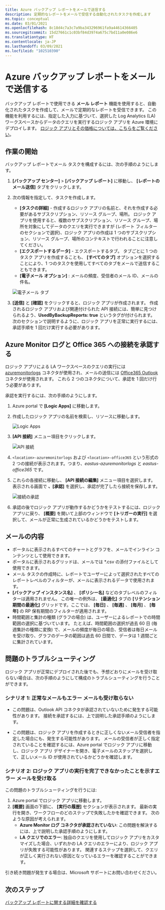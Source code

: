```yaml
---
title: Azure バックアップ レポートをメールで送信する
description: 定期的なレポートをメールで受信する自動化されたタスクを作成します
ms.topic: conceptual
ms.date: 03/01/2021
ms.openlocfilehash: 8c18d4c7a3c7a9ba343296961fa9a44614366405
ms.sourcegitcommit: 15d27661c1c03bf84d3974a675c7bd11a0e086e6
ms.translationtype: HT
ms.contentlocale: ja-JP
ms.lasthandoff: 03/09/2021
ms.locfileid: "102510390"
---
```

# <a name="email-azure-backup-reports"></a>Azure バックアップ レポートをメールで送信する

バックアップ レポートで使用できる **メール レポート** 機能を使用すると、自動化されたタスクを作成して、メールで定期的なレポートを受信できます。 この機能を利用するには、指定した入力に基づいて、選択した Log Analytics (LA) ワークスペースからデータのクエリを実行するロジック アプリを Azure 環境にデプロイします。 [ロジック アプリとその価格については、こちらをご覧ください](https://azure.microsoft.com/pricing/details/logic-apps/)。

## <a name="getting-started"></a>作業の開始

バックアップ レポートでメール タスクを構成するには、次の手順のようにします。

1.  **[バックアップ センター]**  >  **[バックアップ レポート]** に移動し、 **[レポートのメール送信]** タブをクリックします。
2.  次の情報を指定して、タスクを作成します。
    * **[タスクの詳細]** - 作成するロジック アプリの名前と、それを作成する必要があるサブスクリプション、リソース グループ、場所。 ロジック アプリを使用すると、複数のサブスクリプション、リソース グループ、場所を対象にしてデータのクエリを実行できますが (レポート フィルターのセクションで選択)、ロジック アプリの作成は 1 つのサブスクリプション、リソース グループ、場所のコンテキストで行われることに注意してください。
    * **[エクスポートするデータ]** - エクスポートするタブ。 タブごとに 1 つのタスク アプリを作成することも、 **[すべてのタブ]** オプションを選択することにより、1 つのタスクを使用してすべてのタブをメールで送信することもできます。
    * **[電子メール オプション]** : メールの頻度、受信者のメール ID、メールの件名。

    ![電子メール タブ](./media/backup-azure-configure-backup-reports/email-tab.png)

3.  **[送信]** と **[確認]** をクリックすると、ロジック アプリが作成されます。 作成されるロジック アプリおよび関連付けられた API 接続には、簡単に見つけられるよう、**UsedByBackupReports: true** というタグが付けられます。 次のセクションで説明するように、ロジック アプリを正常に実行するには、承認手順を 1 回だけ実行する必要があります。

## <a name="authorize-connections-to-azure-monitor-logs-and-office-365"></a>Azure Monitor ログと Office 365 への接続を承認する

ロジック アプリによる LA ワークスペースのクエリの実行には [azuremonitorlogs](https://docs.microsoft.com/connectors/azuremonitorlogs/) コネクタが使用され、メールの送信には [Office365 Outlook](https://docs.microsoft.com/connectors/office365connector/) コネクタが使用されます。 これら 2 つのコネクタについて、承認を 1 回だけ行う必要があります。 
 
承認を実行するには、次の手順のようにします。

1.  Azure portal で **[Logic Apps]** に移動します。
2.  作成したロジック アプリの名前を検索し、リソースに移動します。

    ![Logic Apps](./media/backup-azure-configure-backup-reports/logic-apps.png)

3.  **[API 接続]** メニュー項目をクリックします。

    ![API 接続](./media/backup-azure-configure-backup-reports/api-connections.png)

4.  `<location>-azuremonitorlogs` および `<location>-office365` という形式の 2 つの接続が表示されます。つまり、_eastus-azuremonitorlogs_ と _eastus-office365_ です。
5.  これらの各接続に移動し、 **[API 接続の編集]** メニュー項目を選択します。 表示される画面で **、[承認]** を選択し、承認が完了したら接続を保存します。

    ![接続の承認](./media/backup-azure-configure-backup-reports/authorize-connections.png)

6.  承認の後でロジック アプリが動作するかどうかをテストするには、ロジック アプリに戻り、 **[概要]** を開いて上部のウィンドウで **[トリガーの実行]** を選択して、メールが正常に生成されているかどうかをテストします。

## <a name="contents-of-the-email"></a>メールの内容

* ポータルに表示されるすべてのチャートとグラフを、メールでインライン コンテンツとして使用できます。
* ポータルに表示されるグリッドは、メールでは *.csv の添付ファイルとして使用できます。
* メール タスクの作成時に、レポートでユーザーによって選択されたすべてのレポートレベルのフィルターが、メールに表示されるデータで使用されます。
* **[バックアップ インスタンス名]** 、 **[ポリシー名]** などのタブレベルのフィルターは適用されません。 この唯一の例外は、 **[最適化]** タブの **[リテンション期間の最適化]** グリッドです。ここでは、 **[毎日]** 、 **[毎週]** 、 **[毎月]** 、 **[毎年]** の RP 保有期間のフィルターが適用されます。
* 時間範囲と集計の種類 (グラフの場合) は、ユーザーによるレポートでの時間範囲の選択に基づいています。 たとえば、時間範囲の選択が過去 60 日 (毎週集計の種類に変換) で、メールの頻度が毎日の場合、受信者は毎日メールを受け取り、グラフのデータの範囲は過去 60 日間で、データは 1 週間ごとに集計されています。

## <a name="troubleshooting-issues"></a>問題のトラブルシューティング

ロジック アプリが正常にデプロイされた後でも、予想どおりにメールを受け取らない場合は、次の手順のようにして構成のトラブルシューティングを行うことができます。

### <a name="scenario-1-receiving-neither-a-successful-email-nor-an-error-email"></a>シナリオ 1: 正常なメールもエラー メールも受け取らない

* この問題は、Outlook API コネクタが承認されていないために発生する可能性があります。 接続を承認するには、上で説明した承認手順のようにします。

* この問題は、ロジック アプリを作成するときに正しくないメール受信者を指定した場合にも、発生する可能性があります。 メールの受信者が正しく指定されていることを確認するには、Azure portal でロジック アプリに移動し、ロジック アプリ デザイナーを開き、電子メールのステップを選択して、正しいメール ID が使用されているかどうかを確認します。

### <a name="scenario-2-receiving-an-error-email-that-says-that-the-logic-app-failed-to-execute-to-completion"></a>シナリオ 2: ロジック アプリの実行を完了できなかったことを示すエラー メールを受け取る

この問題のトラブルシューティングを行うには:
1.  Azure portal でロジック アプリに移動します。
2.  **[概要]** 画面の下部に、 **[実行の履歴]** セクションが表示されます。 最新の実行を開き、ワークフローのどのステップで失敗したかを確認できます。 次のような原因が考えられます。
    * **Azure Monitor ログ コネクタが承認されていない**: この問題を解決するには、上で説明した承認手順のようにします。
    * **LA クエリでのエラー**: 独自のクエリを使用してロジック アプリをカスタマイズした場合、いずれかの LA クエリのエラーにより、ロジック アプリが失敗する可能性があります。 関連するステップを選択して、クエリが正しく実行されない原因となっているエラーを確認することができます。

引き続き問題が発生する場合は、Microsoft サポートにお問い合わせください。

## <a name="next-steps"></a>次のステップ
[バックアップ レポートに関する詳細を確認する](https://docs.microsoft.com/azure/backup/configure-reports)
